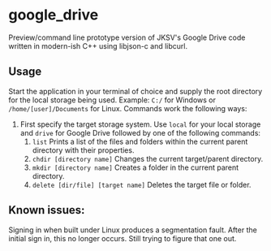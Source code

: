 # google_drive
Preview/command line prototype version of JKSV's Google Drive code written in modern-ish C++ using libjson-c and libcurl.

## Usage
Start the application in your terminal of choice and supply the root directory for the local storage being used. Example: `C:/` for Windows or `/home/[user]/Documents` for Linux. Commands work the following ways:
1. First specify the target storage system. Use `local` for your local storage and `drive` for Google Drive followed by one of the following commands:
    1. `list` Prints a list of the files and folders within the current parent directory with their properties.
    2. `chdir [directory name]` Changes the current target/parent directory.
    3. `mkdir [directory name]` Creates a folder in the current parent directory.
    4. `delete [dir/file] [target name]` Deletes the target file or folder.

## Known issues:
Signing in when built under Linux produces a segmentation fault. After the initial sign in, this no longer occurs. Still trying to figure that one out.

